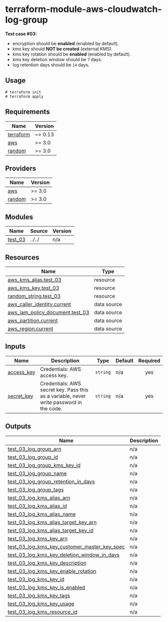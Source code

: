 # terraform-module-aws-cloudwatch-log-group

**Test case #03:**

- encryption should be **enabled** (enabled by default).
- kms key should **NOT be created** (external KMS).
- kms key rotation should be **enabled** (enabled by default).
- kms key deletion window should be `7` days.
- log retention days should be `14` days.

## Usage

```
# terraform init
# terraform apply
```

<!-- BEGINNING OF PRE-COMMIT-TERRAFORM DOCS HOOK -->
## Requirements

| Name | Version |
|------|---------|
| <a name="requirement_terraform"></a> [terraform](#requirement\_terraform) | ~> 0.13 |
| <a name="requirement_aws"></a> [aws](#requirement\_aws) | >= 3.0 |
| <a name="requirement_random"></a> [random](#requirement\_random) | >= 3.0 |

## Providers

| Name | Version |
|------|---------|
| <a name="provider_aws"></a> [aws](#provider\_aws) | >= 3.0 |
| <a name="provider_random"></a> [random](#provider\_random) | >= 3.0 |

## Modules

| Name | Source | Version |
|------|--------|---------|
| <a name="module_test_03"></a> [test\_03](#module\_test\_03) | ../../ | n/a |

## Resources

| Name | Type |
|------|------|
| [aws_kms_alias.test_03](https://registry.terraform.io/providers/hashicorp/aws/latest/docs/resources/kms_alias) | resource |
| [aws_kms_key.test_03](https://registry.terraform.io/providers/hashicorp/aws/latest/docs/resources/kms_key) | resource |
| [random_string.test_03](https://registry.terraform.io/providers/hashicorp/random/latest/docs/resources/string) | resource |
| [aws_caller_identity.current](https://registry.terraform.io/providers/hashicorp/aws/latest/docs/data-sources/caller_identity) | data source |
| [aws_iam_policy_document.test_03](https://registry.terraform.io/providers/hashicorp/aws/latest/docs/data-sources/iam_policy_document) | data source |
| [aws_partition.current](https://registry.terraform.io/providers/hashicorp/aws/latest/docs/data-sources/partition) | data source |
| [aws_region.current](https://registry.terraform.io/providers/hashicorp/aws/latest/docs/data-sources/region) | data source |

## Inputs

| Name | Description | Type | Default | Required |
|------|-------------|------|---------|:--------:|
| <a name="input_access_key"></a> [access\_key](#input\_access\_key) | Credentials: AWS access key. | `string` | n/a | yes |
| <a name="input_secret_key"></a> [secret\_key](#input\_secret\_key) | Credentials: AWS secret key. Pass this as a variable, never write password in the code. | `string` | n/a | yes |

## Outputs

| Name | Description |
|------|-------------|
| <a name="output_test_03_log_group_arn"></a> [test\_03\_log\_group\_arn](#output\_test\_03\_log\_group\_arn) | n/a |
| <a name="output_test_03_log_group_id"></a> [test\_03\_log\_group\_id](#output\_test\_03\_log\_group\_id) | n/a |
| <a name="output_test_03_log_group_kms_key_id"></a> [test\_03\_log\_group\_kms\_key\_id](#output\_test\_03\_log\_group\_kms\_key\_id) | n/a |
| <a name="output_test_03_log_group_name"></a> [test\_03\_log\_group\_name](#output\_test\_03\_log\_group\_name) | n/a |
| <a name="output_test_03_log_group_retention_in_days"></a> [test\_03\_log\_group\_retention\_in\_days](#output\_test\_03\_log\_group\_retention\_in\_days) | n/a |
| <a name="output_test_03_log_group_tags"></a> [test\_03\_log\_group\_tags](#output\_test\_03\_log\_group\_tags) | n/a |
| <a name="output_test_03_log_kms_alias_arn"></a> [test\_03\_log\_kms\_alias\_arn](#output\_test\_03\_log\_kms\_alias\_arn) | n/a |
| <a name="output_test_03_log_kms_alias_id"></a> [test\_03\_log\_kms\_alias\_id](#output\_test\_03\_log\_kms\_alias\_id) | n/a |
| <a name="output_test_03_log_kms_alias_name"></a> [test\_03\_log\_kms\_alias\_name](#output\_test\_03\_log\_kms\_alias\_name) | n/a |
| <a name="output_test_03_log_kms_alias_target_key_arn"></a> [test\_03\_log\_kms\_alias\_target\_key\_arn](#output\_test\_03\_log\_kms\_alias\_target\_key\_arn) | n/a |
| <a name="output_test_03_log_kms_alias_target_key_id"></a> [test\_03\_log\_kms\_alias\_target\_key\_id](#output\_test\_03\_log\_kms\_alias\_target\_key\_id) | n/a |
| <a name="output_test_03_log_kms_key_arn"></a> [test\_03\_log\_kms\_key\_arn](#output\_test\_03\_log\_kms\_key\_arn) | n/a |
| <a name="output_test_03_log_kms_key_customer_master_key_spec"></a> [test\_03\_log\_kms\_key\_customer\_master\_key\_spec](#output\_test\_03\_log\_kms\_key\_customer\_master\_key\_spec) | n/a |
| <a name="output_test_03_log_kms_key_deletion_window_in_days"></a> [test\_03\_log\_kms\_key\_deletion\_window\_in\_days](#output\_test\_03\_log\_kms\_key\_deletion\_window\_in\_days) | n/a |
| <a name="output_test_03_log_kms_key_description"></a> [test\_03\_log\_kms\_key\_description](#output\_test\_03\_log\_kms\_key\_description) | n/a |
| <a name="output_test_03_log_kms_key_enable_rotation"></a> [test\_03\_log\_kms\_key\_enable\_rotation](#output\_test\_03\_log\_kms\_key\_enable\_rotation) | n/a |
| <a name="output_test_03_log_kms_key_id"></a> [test\_03\_log\_kms\_key\_id](#output\_test\_03\_log\_kms\_key\_id) | n/a |
| <a name="output_test_03_log_kms_key_is_enabled"></a> [test\_03\_log\_kms\_key\_is\_enabled](#output\_test\_03\_log\_kms\_key\_is\_enabled) | n/a |
| <a name="output_test_03_log_kms_key_tags"></a> [test\_03\_log\_kms\_key\_tags](#output\_test\_03\_log\_kms\_key\_tags) | n/a |
| <a name="output_test_03_log_kms_key_usage"></a> [test\_03\_log\_kms\_key\_usage](#output\_test\_03\_log\_kms\_key\_usage) | n/a |
| <a name="output_test_03_log_kms_resource_id"></a> [test\_03\_log\_kms\_resource\_id](#output\_test\_03\_log\_kms\_resource\_id) | n/a |
<!-- END OF PRE-COMMIT-TERRAFORM DOCS HOOK -->
